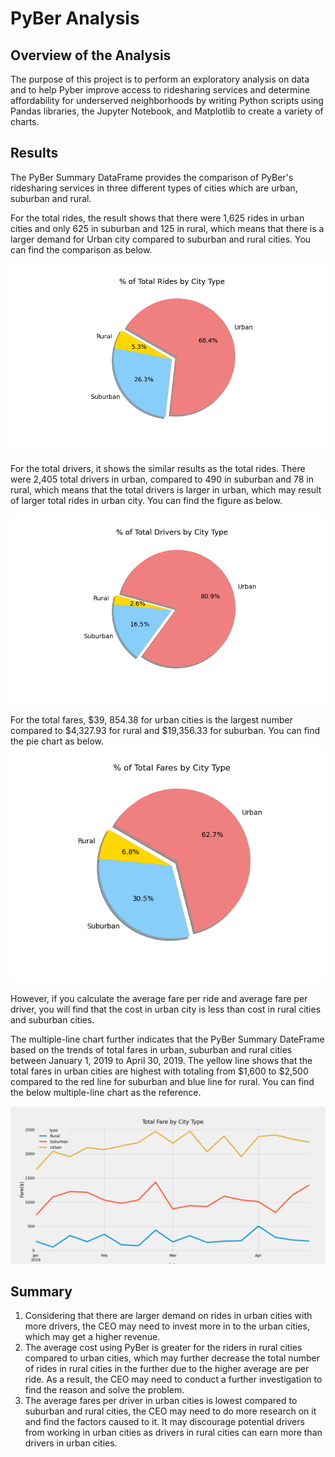 # PyBer Analysis

## Overview of the Analysis

The purpose of this project is to perform an exploratory analysis on data and to help Pyber improve access to ridesharing services and determine affordability for underserved neighborhoods by writing Python scripts using Pandas libraries, the Jupyter Notebook, and Matplotlib to create a variety of charts.


## Results

The PyBer Summary DataFrame provides the comparison of PyBer's ridesharing services in three different types of cities which are urban, suburban and rural.

For the total rides, the result shows that there were 1,625 rides in urban cities and only 625 in suburban and 125 in rural, which means that there is a larger demand for Urban city compared to suburban and rural cities. You can find the comparison as below.

![% of Total Rides by City Type](https://github.com/ningci0723/PyBer_Analysis/blob/main/analysis/Fig6.png)

For the total drivers, it shows the similar results as the total rides. There were 2,405 total drivers in urban, compared to 490 in suburban and 78 in rural, which means that the total drivers is larger in urban, which may result of larger total rides in urban city. You can find the figure as below.

![% of Total Drivers by City Type](https://github.com/ningci0723/PyBer_Analysis/blob/main/analysis/Fig7.png)

For the total fares, $39, 854.38 for urban cities is the largest number compared to $4,327.93 for rural and $19,356.33 for suburban. You can find the pie chart as below. 
![% of Total Fares by City Type](https://github.com/ningci0723/PyBer_Analysis/blob/main/analysis/Fig5.png)

However, if you calculate the average fare per ride and average fare per driver, you will find that the cost in urban city is less than cost in rural cities and suburban cities.

The multiple-line chart further indicates that the PyBer Summary DateFrame based on the trends of total fares in urban, suburban and rural cities between January 1, 2019 to April 30, 2019. The yellow line shows that the total fares in urban cities are highest with totaling from $1,600 to $2,500 compared to the red line for suburban and blue line for rural. You can find the below multiple-line chart as the reference.

![Total Fare by City Type](https://github.com/ningci0723/PyBer_Analysis/blob/main/analysis/PyBer_fare_summary.png)


## Summary

1. Considering that there are larger demand on rides in urban cities with more drivers, the CEO may need to invest more in to the urban cities, which may get a higher revenue.
2. The average cost using PyBer is greater for the riders in rural cities compared to urban cities, which may further decrease the total number of rides in rural cities in the further due to the higher average are per ride. As a result, the CEO may need to conduct a further investigation to find the reason and solve the problem.
3. The average fares per driver in urban cities is lowest compared to suburban and rural cities, the CEO may need to do more research on it and find the factors caused to it. It may discourage potential drivers from working in urban cities as drivers in rural cities can earn more than drivers in urban cities.
